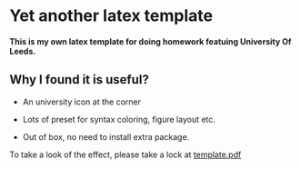 
# Yet another latex template

#### This is my own latex template for doing homework featuing **University Of Leeds**.

## Why I found it is useful?

 * An university icon at the corner

 * Lots of preset for syntax coloring, figure layout etc.

 * Out of box, no need to install extra package.
 
 
 To take a look of the effect, please take a lock at [template.pdf](/template.pdf)



